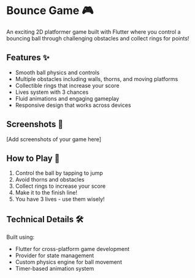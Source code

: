 # Bounce Game 🎮

An exciting 2D platformer game built with Flutter where you control a bouncing ball through challenging obstacles and collect rings for points!

## Features ✨

- Smooth ball physics and controls
- Multiple obstacles including walls, thorns, and moving platforms
- Collectible rings that increase your score
- Lives system with 3 chances
- Fluid animations and engaging gameplay
- Responsive design that works across devices

## Screenshots 📱

[Add screenshots of your game here]

## How to Play 🎯

1. Control the ball by tapping to jump
2. Avoid thorns and obstacles
3. Collect rings to increase your score
4. Make it to the finish line!
5. You have 3 lives - use them wisely!

## Technical Details 🛠️

Built using:
- Flutter for cross-platform game development
- Provider for state management
- Custom physics engine for ball movement
- Timer-based animation system

